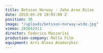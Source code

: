 ```yaml
---
title: Betsson Norway - John Arne Riise
date: 2018-05-29 19:05:00 Z
position: 36
image: "/uploads/betsson-norway-wide.jpg"
vimeo: 265042411
director: Federico Mazzarisi
production-company: Malta Film
equipment: Arri Alexa Anamorphic
---
```



